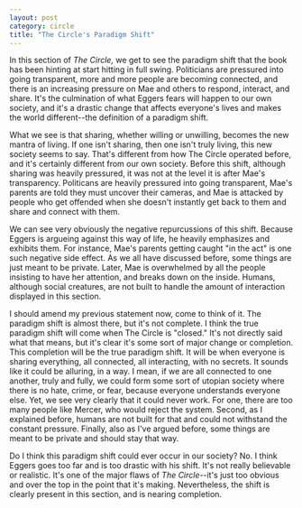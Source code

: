 ```yaml
---
layout: post
category: circle
title: "The Circle's Paradigm Shift"
---
```


In this section of *The Circle,* we get to see the paradigm shift that the book has been hinting at start hitting in full swing. Politicians are pressured into going transparent, more and more people are becoming connected, and there is an increasing pressure on Mae and others to respond, interact, and share. It's the culmination of what Eggers fears will happen to our own society, and it's a drastic change that affects everyone's lives and makes the world different--the definition of a paradigm shift.

What we see is that sharing, whether willing or unwilling, becomes the new mantra of living. If one isn't sharing, then one isn't truly living, this new society seems to say. That's different from how The Circle operated before, and it's certainly different from our own society. Before this shift, although sharing was heavily pressured, it was not at the level it is after Mae's transparency. Politicans are heavily pressured into going transparent, Mae's parents are told they must uncover their cameras, and Mae is attacked by people who get offended when she doesn't instantly get back to them and share and connect with them. 

We can see very obviously the negative repurcussions of this shift. Because Eggers is argueing against this way of life, he heavily emphasizes and exhibits them. For instance, Mae's parents getting caught "in the act" is one such negative side effect. As we all have discussed before, some things are just meant to be private. Later, Mae is overwhelmed by all the people insisting to have her attention, and breaks down on the inside. Humans, although social creatures, are not built to handle the amount of interaction displayed in this section. 

I should amend my previous statement now, come to think of it. The paradigm shift is almost there, but it's not complete. I think the true paradigm shift will come when The Circle is "closed." It's not directly said what that means, but it's clear it's some sort of major change or completion. This completion will be the true paradigm shift. It will be when everyone is sharing everything, all connected, all interacting, with no secrets. It sounds like it could be alluring, in a way. I mean, if we are all connected to one another, truly and fully, we could form some sort of utopian society where there is no hate, crime, or fear, because everyone understands everyone else. Yet, we see very clearly that it could never work. For one, there are too many people like Mercer, who would reject the system. Second, as I explained before, humans are not built for that and could not withstand the constant pressure. Finally, also as I've argued before, some things are meant to be private and should stay that way.

Do I think this paradigm shift could ever occur in our society? No. I think Eggers goes too far and is too drastic with his shift. It's not really believable or realistic. It's one of the major flaws of *The Circle*--it's just too obvious and over the top in the point that it's making. Nevertheless, the shift is clearly present in this section, and is nearing completion.